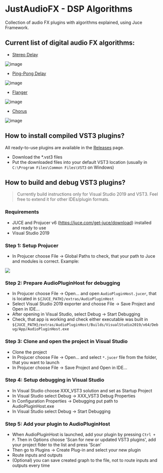# JustAudioFX - DSP Algorithms
Collection of audio FX plugins with algorithms explained, using Juce Framework. 

## Current list of digital audio FX algorithms:
* [Stereo Delay](./JustDelay)

![image](https://user-images.githubusercontent.com/6858921/142690302-c4676b8d-21e7-465e-bd95-13e96b29ef23.png)

* [Ping-Pong Delay](./JustPingPongDelay)

![image](https://user-images.githubusercontent.com/6858921/142690396-4f2484bc-35c3-406b-8652-deebe5cb1414.png)

* [Flanger](./JustFlanger)

![image](https://user-images.githubusercontent.com/6858921/182820804-eca79b51-5a1a-4053-a5be-3ecfb18d0c6c.png)

* [Chorus](./JustChorus)

![image](https://user-images.githubusercontent.com/6858921/183247557-22625d50-ebfe-4bd5-b6a8-b395f5995b0e.png)


## How to install compiled VST3 plugins?
All ready-to-use plugins are available in the [Releases](https://github.com/TheAvalanche/JustAudioFX/releases) page. 
* Download the \*.vst3 files
* Put the downloaded files into your default VST3 location (usually in `C:\Program Files\Common Files\VST3` on Windows)

## How to build and debug VST3 plugins?

> Currently build instructions only for Visual Studio 2019 and VST3. Feel free to extend it for other IDEs/plugin formats.

### Requirements
* JUCE and Projucer v6 (https://juce.com/get-juce/download) installed and ready to use
* Visual Studio 2019

### Step 1: Setup Projucer

* In Projucer choose File -> Global Paths to check, that your path to Juce and modules is correct. Example:
<img src="https://user-images.githubusercontent.com/6858921/144879649-3b75a13b-6cf8-4f2e-8f56-d086a042e9f4.png">

### Step 2: Prepare AudioPluginHost for debugging

* In Projucer choose File -> Open... and open `AudioPluginHost.jucer`, that is located in `${JUCE_PATH}/extras/AudioPluginHost`
* Select Visual Studio 2019 exporter and choose File -> Save Project and Open in IDE...
* After opening in Visual Studio, select Debug -> Start Debugging
* Check, that app is working and check either executable was built in `${JUCE_PATH}/extras/AudioPluginHost/Builds/VisualStudio2019/x64/Debug/App/AudioPluginHost.exe`

### Step 3: Clone and open the project in Visual Studio

* Clone the project
* In Projucer choose File -> Open... and select `*.jucer` file from the folder, that you want to launch
* In Projucer choose File -> Save Project and Open in IDE...

### Step 4: Setup debugging in Visual Studio

* In Visual Studio choose XXX_VST3 solution and set as Startup Project
* In Visual Studio select Debug -> XXX_VST3 Debug Properties
* In Configuration Properties -> Debugging put path to AudioPluginHost.exe
* In Visual Studio select Debug -> Start Debugging

### Step 5: Add your plugin to AudioPluginHost

* When AudioPluginHost is launched, add your plugin by pressing `Ctrl + P`. Then in Options choose 'Scan for new or updated VST3 plugins', add your project flder to the list and press 'Scan'
* Then go to Plugins -> Create Plug-in and select your new plugin
* Route inputs and outputs
* (Optional) you can save created graph to the file, not to route inputs and outputs every time
